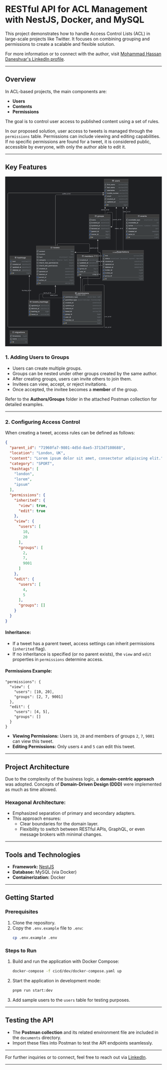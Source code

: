 # RESTful API for ACL Management with NestJS, Docker, and MySQL

This project demonstrates how to handle Access Control Lists (ACL) in large-scale projects like Twitter. It focuses on
combining grouping and permissions to create a scalable and flexible solution.

For more information or to connect with the author,
visit [Mohammad Hassan Daneshvar's LinkedIn profile](https://www.linkedin.com/in/mohammad-hassan-daneshvar/).

---

## Overview

In ACL-based projects, the main components are:

- **Users**
- **Contents**
- **Permissions**

The goal is to control user access to published content using a set of rules.

In our proposed solution, user access to tweets is managed through the `permissions` table. Permissions can include
viewing and editing capabilities. If no specific permissions are found for a tweet, it is considered public, accessible
by everyone, with only the author able to edit it.

---

## Key Features

![ERD](documents/erd.png)

### 1. Adding Users to Groups

- Users can create multiple groups.
- Groups can be nested under other groups created by the same author.
- After creating groups, users can invite others to join them.
- Invitees can view, accept, or reject invitations.
- Once accepted, the invitee becomes a **member** of the group.

Refer to the **Authors/Groups** folder in the attached Postman collection for detailed examples.

---

### 2. Configuring Access Control

When creating a tweet, access rules can be defined as follows:

```json
{
  "parent_id": "71960fa7-9801-4d5d-8ae5-3713d7108688",
  "location": "London, UK",
  "content": "Lorem ipsum dolor sit amet, consectetur adipiscing elit.",
  "category": "SPORT",
  "hashtags": [
    "london",
    "lorem",
    "ipsum"
  ],
  "permissions": {
    "inherited": {
      "view": true,
      "edit": true
    },
    "view": {
      "users": [
        10,
        20
      ],
      "groups": [
        2,
        7,
        9001
      ]
    },
    "edit": {
      "users": [
        4,
        5
      ],
      "groups": []
    }
  }
}
```

#### Inheritance:

- If a tweet has a parent tweet, access settings can inherit permissions (`inherited` flag).
- If no inheritance is specified (or no parent exists), the `view` and `edit` properties in `permissions` determine
  access.

#### Permissions Example:

```
"permissions": {
  "view": {
    "users": [10, 20],
    "groups": [2, 7, 9001]
  },
  "edit": {
    "users": [4, 5],
    "groups": []
  }
}
```

- **Viewing Permissions:** Users `10`, `20` and members of groups `2`, `7`, `9001` can view this tweet.
- **Editing Permissions:** Only users `4` and `5` can edit this tweet.

---

## Project Architecture

Due to the complexity of the business logic, a **domain-centric approach** was adopted. Concepts of **Domain-Driven
Design (DDD)** were implemented as much as time allowed.

### Hexagonal Architecture:

- Emphasized separation of primary and secondary adapters.
- This approach ensures:
    - Clear boundaries for the domain layer.
    - Flexibility to switch between RESTful APIs, GraphQL, or even message brokers with minimal changes.

---

## Tools and Technologies

- **Framework:** [NestJS](https://nestjs.com/)
- **Database:** MySQL (via Docker)
- **Containerization:** Docker

---

## Getting Started

### Prerequisites

1. Clone the repository.
2. Copy the `.env.example` file to `.env`:
   ```bash
   cp .env.example .env
   ```

### Steps to Run

1. Build and run the application with Docker Compose:
   ```bash
   docker-compose -f cicd/dev/docker-compose.yaml up
   ```
2. Start the application in development mode:
   ```bash
   pnpm run start:dev
   ```
3. Add sample users to the `users` table for testing purposes.

---

## Testing the API

- The **Postman collection** and its related environment file are included in the `documents` directory.
- Import these files into Postman to test the API endpoints seamlessly.

---

For further inquiries or to connect, feel free to reach out
via [LinkedIn](https://www.linkedin.com/in/mohammad-hassan-daneshvar/).

---